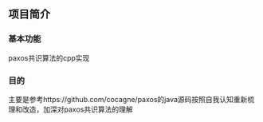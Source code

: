 ## 项目简介

### 基本功能
paxos共识算法的cpp实现

### 目的
主要是参考https://github.com/cocagne/paxos的java源码按照自我认知重新梳理和改造，加深对paxos共识算法的理解
